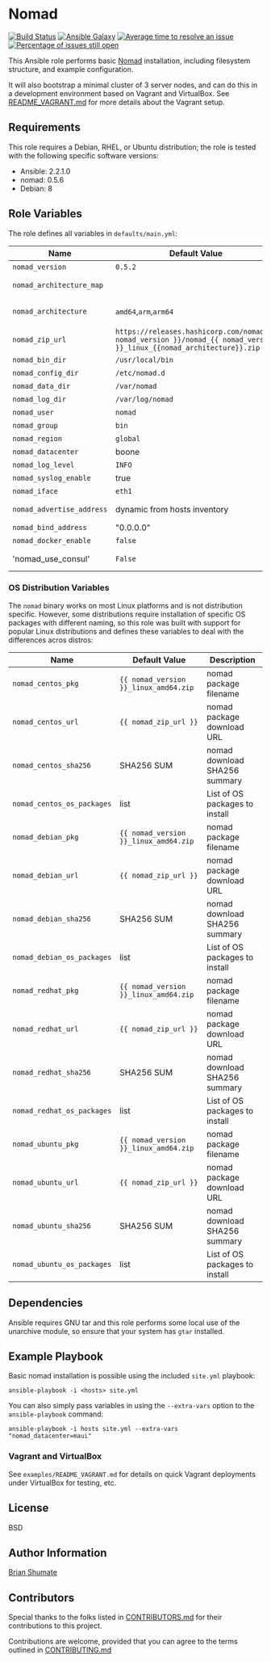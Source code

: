 # Nomad

[![Build Status](https://travis-ci.org/brianshumate/ansible-nomad.svg?branch=master)](https://travis-ci.org/brianshumate/ansible-nomad)
[![Ansible Galaxy](https://img.shields.io/badge/galaxy-brianshumate.nomad-blue.svg)](https://galaxy.ansible.com/brianshumate/nomad/)
[![Average time to resolve an issue](http://isitmaintained.com/badge/resolution/brianshumate/ansible-nomad.svg)](http://isitmaintained.com/project/brianshumate/ansible-nomad "Average time to resolve an issue")
[![Percentage of issues still open](http://isitmaintained.com/badge/open/brianshumate/ansible-nomad.svg)](http://isitmaintained.com/project/brianshumate/ansible-nomad "Percentage of issues still open")

This Ansible role performs basic [Nomad](https://nomadproject.io/)
installation, including filesystem structure, and example configuration.

It will also bootstrap a minimal cluster of 3 server nodes, and can do this
in a development environment based on Vagrant and VirtualBox. See
[README_VAGRANT.md](https://github.com/brianshumate/ansible-nomad/blob/master/examples/README_VAGRANT.md) for more details about the Vagrant setup.

## Requirements

This role requires a Debian, RHEL, or Ubuntu distribution; the role is tested
with the following specific software versions:

* Ansible: 2.2.1.0
* nomad: 0.5.6
* Debian: 8

## Role Variables

The role defines all variables in `defaults/main.yml`:

| Name           | Default Value | Description                        |
| -------------- | ------------- | -----------------------------------|
| `nomad_version` | `0.5.2` | nomad version to install |
| `nomad_architecture_map`|  | dict translating ansible_architecture to hashi architecture naming convention |
| `nomad_architecture`| `amd64`,`arm`,`arm64` | determined by `{{ nomad_architecture_map[ansible_architecture] }}` |
| `nomad_zip_url` | `https://releases.hashicorp.com/nomad/{{ nomad_version }}/nomad_{{ nomad_version }}_linux_{{nomad_architecture}}.zip` | nomad download URL |
| `nomad_bin_dir` | `/usr/local/bin` | nomad binary installation path |
| `nomad_config_dir` | `/etc/nomad.d` | nomad configuration file path |
| `nomad_data_dir` | `/var/nomad` | nomad data path |
| `nomad_log_dir` | `/var/log/nomad` | nomad log path |
| `nomad_user` | `nomad` | nomad OS user |
| `nomad_group` | `bin` | nomad OS group |
| `nomad_region` | `global` | The default region |
| `nomad_datacenter` | boone | nomad datacenter label |
| `nomad_log_level` | `INFO` | Logging level |
| `nomad_syslog_enable` | true | nomad logs to syslog |
| `nomad_iface` | `eth1` | nomad network interface |
| `nomad_advertise_address` | dynamic from hosts inventory | The interface address to advertise to other nodes |
| `nomad_bind_address` | "0.0.0.0" | Default bind address |
| `nomad_docker_enable` | `false` | Install Docker subsystem on nodes? |
| 'nomad_use_consul' | `False` | bootstrap nomad via native consul zero-conf suppport.. assumes consul default ports etc|

### OS Distribution Variables

The `nomad` binary works on most Linux platforms and is not distribution
specific. However, some distributions require installation of specific OS
packages with different naming, so this role was built with support for
popular Linux distributions and defines these variables to deal with the
differences acros distros:

| Name           | Default Value | Description                        |
| -------------- | ------------- | -----------------------------------|
| `nomad_centos_pkg` | `{{ nomad_version }}_linux_amd64.zip` | nomad package filename |
| `nomad_centos_url` | `{{ nomad_zip_url }}` | nomad package download URL |
| `nomad_centos_sha256` | SHA256 SUM | nomad download SHA256 summary |
| `nomad_centos_os_packages` | list | List of OS packages to install |
| `nomad_debian_pkg` | `{{ nomad_version }}_linux_amd64.zip` | nomad package filename |
| `nomad_debian_url` | `{{ nomad_zip_url }}` | nomad package download URL |
| `nomad_debian_sha256` | SHA256 SUM | nomad download SHA256 summary |
| `nomad_debian_os_packages` | list | List of OS packages to install |
| `nomad_redhat_pkg` | `{{ nomad_version }}_linux_amd64.zip` | nomad package filename |
| `nomad_redhat_url` | `{{ nomad_zip_url }}` | nomad package download URL |
| `nomad_redhat_sha256` | SHA256 SUM | nomad download SHA256 summary |
| `nomad_redhat_os_packages` | list | List of OS packages to install |
| `nomad_ubuntu_pkg` | `{{ nomad_version }}_linux_amd64.zip` | nomad package filename |
| `nomad_ubuntu_url` | `{{ nomad_zip_url }}` | nomad package download URL |
| `nomad_ubuntu_sha256` | SHA256 SUM | nomad download SHA256 summary |
| `nomad_ubuntu_os_packages` | list | List of OS packages to install |

## Dependencies

Ansible requires GNU tar and this role performs some local use of the
unarchive module, so ensure that your system has `gtar` installed.

## Example Playbook

Basic nomad installation is possible using the included `site.yml` playbook:

```
ansible-playbook -i <hosts> site.yml
```

You can also simply pass variables in using the `--extra-vars` option to the
`ansible-playbook` command:

```
ansible-playbook -i hosts site.yml --extra-vars "nomad_datacenter=maui"
```

### Vagrant and VirtualBox

See `examples/README_VAGRANT.md` for details on quick Vagrant deployments
under VirtualBox for testing, etc.

## License

BSD

## Author Information

[Brian Shumate](http://brianshumate.com)

## Contributors

Special thanks to the folks listed in [CONTRIBUTORS.md](https://github.com/brianshumate/ansible-nomad/blob/master/CONTRIBUTORS.md) for their
contributions to this project.

Contributions are welcome, provided that you can agree to the terms outlined
in [CONTRIBUTING.md](https://github.com/brianshumate/ansible-nomad/blob/master/CONTRIBUTING.md)
